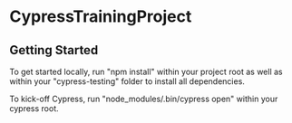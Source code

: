 # CypressTrainingProject

## Getting Started
To get started locally, run "npm install" within your project root as well as within your "cypress-testing" folder to install all dependencies.

To kick-off Cypress, run "node_modules/.bin/cypress open" within your cypress root.
